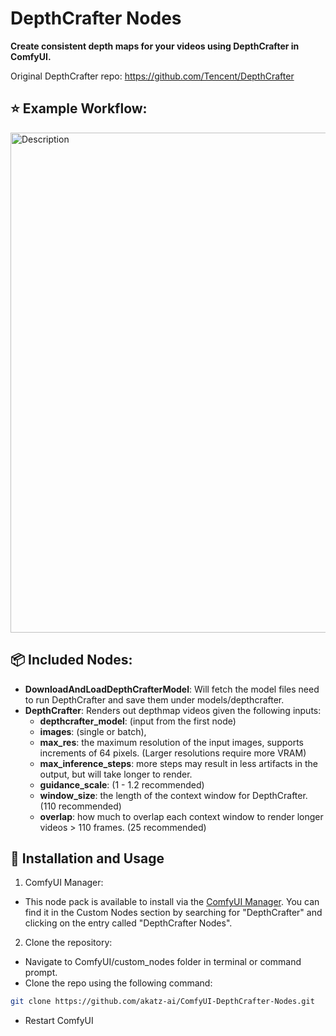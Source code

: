 # DepthCrafter Nodes

**Create consistent depth maps for your videos using DepthCrafter in ComfyUI.**

Original DepthCrafter repo: https://github.com/Tencent/DepthCrafter

## ⭐ Example Workflow:
<img src="https://i.imgur.com/gtL91SR.png" alt="Description" width="800"/>

## 📦 Included Nodes:
- **DownloadAndLoadDepthCrafterModel**: Will fetch the model files need to run DepthCrafter and save them under models/depthcrafter.
- **DepthCrafter**: Renders out depthmap videos given the following inputs:
  - **depthcrafter_model**: (input from the first node)
  - **images**: (single or batch),
  - **max_res**: the maximum resolution of the input images, supports increments of 64 pixels. (Larger resolutions require more VRAM)
  - **max_inference_steps**: more steps may result in less artifacts in the output, but will take longer to render.
  - **guidance_scale**: (1 - 1.2 recommended)
  - **window_size**: the length of the context window for DepthCrafter. (110 recommended)
  - **overlap**: how much to overlap each context window to render longer videos > 110 frames. (25 recommended)

## 🔧 Installation and Usage

1. ComfyUI Manager:

- This node pack is available to install via the [ComfyUI Manager](https://github.com/ltdrdata/ComfyUI-Manager). You can find it in the Custom Nodes section by searching for "DepthCrafter" and clicking on the entry called "DepthCrafter Nodes".

2. Clone the repository:
- Navigate to ComfyUI/custom_nodes folder in terminal or command prompt.
- Clone the repo using the following command:
```bash
git clone https://github.com/akatz-ai/ComfyUI-DepthCrafter-Nodes.git
```
- Restart ComfyUI
